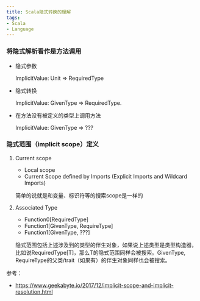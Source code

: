 ```yaml
---
title: Scala隐式转换的理解
tags: 
- Scala
- Language
---
```


### 将隐式解析看作是方法调用

- 隐式参数

    ImplicitValue: Unit => RequiredType
    
- 隐式转换
    
    ImplicitValue: GivenType => RequiredType.
    
- 在方法没有被定义的类型上调用方法
    
    ImplicitValue: GivenType => ???
    

### 隐式范围（implicit scope）定义

1. Current scope
    - Local scope
    - Current Scope defined by Imports (Explicit Imports and Wildcard Imports)
    
    简单的说就是和变量、标识符等的搜索scope是一样的
    
2. Associated Type
   
   * Function0[RequiredType]
   * Function1[GivenType, RequireType]
   * Function1[GivenType, ???]  
  
    隐式范围包括上述涉及到的类型的伴生对象，如果说上述类型是类型构造器，比如说RequiredType[T]，那么T的隐式范围同样会被搜索。GivenType, RequireType的父类/trait（如果有）的伴生对象同样也会被搜索。


参考：
* https://www.geekabyte.io/2017/12/implicit-scope-and-implicit-resolution.html